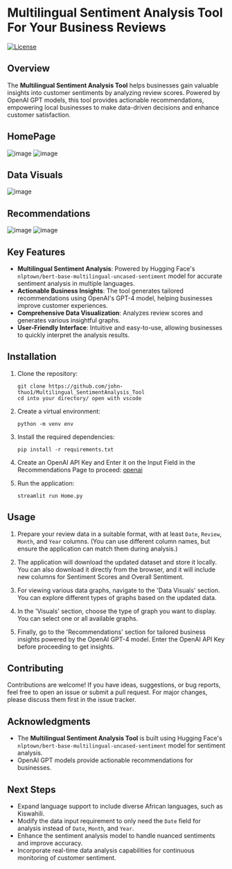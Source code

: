 # Multilingual Sentiment Analysis Tool For Your Business Reviews

[![License](https://img.shields.io/badge/license-MIT-blue.svg)](https://github.com/yourusername/yourrepository/blob/main/LICENSE)

## Overview

The **Multilingual Sentiment Analysis Tool** helps businesses gain valuable insights into customer sentiments by analyzing review scores. Powered by OpenAI GPT models, this tool provides actionable recommendations, empowering local businesses to make data-driven decisions and enhance customer satisfaction.

## HomePage
![image](https://github.com/user-attachments/assets/b4c45c92-e702-4368-b4e2-fad0b93bf1b0)
![image](https://github.com/user-attachments/assets/3bf13e67-bf32-4d68-9739-f5bb28a98c13)

## Data Visuals 
![image](https://github.com/user-attachments/assets/5a5159a5-9c27-4537-a808-6f331e49e865)

## Recommendations
![image](https://github.com/user-attachments/assets/b1380c6a-33fb-4f38-b044-2596bc014c7a)
![image](https://github.com/user-attachments/assets/9da9c564-d615-4518-b3e1-7acc5f1a2348)

## Key Features
- **Multilingual Sentiment Analysis**: Powered by Hugging Face's `nlptown/bert-base-multilingual-uncased-sentiment` model for accurate sentiment analysis in multiple languages.
- **Actionable Business Insights**: The tool generates tailored recommendations using OpenAI's GPT-4 model, helping businesses improve customer experiences.
- **Comprehensive Data Visualization**: Analyzes review scores and generates various insightful graphs.
- **User-Friendly Interface**: Intuitive and easy-to-use, allowing businesses to quickly interpret the analysis results.

## Installation

1. Clone the repository:

   ```shell
   git clone https://github.com/john-thuo1/Multilingual_SentimentAnalysis_Tool
   cd into your directory/ open with vscode
   ```

2. Create a virtual environment:

   ```shell
   python -m venv env
   ```

3. Install the required dependencies:

   ```shell
   pip install -r requirements.txt
   ```

4. Create an OpenAI API Key and Enter it on the Input Field in the Recommendations Page to proceed:
   [openai](https://platform.openai.com/)

5. Run the application:

   ```shell
   streamlit run Home.py
   ```

## Usage

1. Prepare your review data in a suitable format, with at least `Date`, `Review`, `Month`, and `Year` columns. (You can use different column names, but ensure the application can match them during analysis.)
   
2. The application will download the updated dataset and store it locally. You can also download it directly from the browser, and it will include new columns for Sentiment Scores and Overall Sentiment.

3. For viewing various data graphs, navigate to the 'Data Visuals' section. You can explore different types of graphs based on the updated data.

4. In the 'Visuals' section, choose the type of graph you want to display. You can select one or all available graphs.

5. Finally, go to the 'Recommendations' section for tailored business insights powered by the OpenAI GPT-4 model. Enter the OpenAI API Key before proceeding to get insights.

## Contributing

Contributions are welcome! If you have ideas, suggestions, or bug reports, feel free to open an issue or submit a pull request. For major changes, please discuss them first in the issue tracker.

## Acknowledgments

- The **Multilingual Sentiment Analysis Tool** is built using Hugging Face's `nlptown/bert-base-multilingual-uncased-sentiment` model for sentiment analysis.
- OpenAI GPT models provide actionable recommendations for businesses.

## Next Steps

- Expand language support to include diverse African languages, such as Kiswahili.
- Modify the data input requirement to only need the `Date` field for analysis instead of `Date`, `Month`, and `Year`.
- Enhance the sentiment analysis model to handle nuanced sentiments and improve accuracy.
- Incorporate real-time data analysis capabilities for continuous monitoring of customer sentiment.
